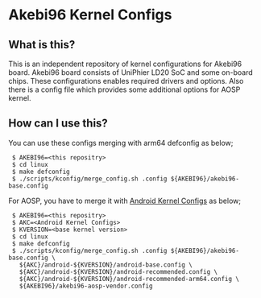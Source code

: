 # Akebi96 Kernel Configs

## What is this?

This is an independent repository of kernel configurations for Akebi96 board.
Akebi96 board consists of UniPhier LD20 SoC and some on-board chips. These
configurations enables required drivers and options. Also there is a config
file which provides some additional options for AOSP kernel.

## How can I use this?

You can use these configs merging with arm64 defconfig as below;

```
 $ AKEBI96=<this repositry>
 $ cd linux
 $ make defconfig
 $ ./scripts/kconfig/merge_config.sh .config ${AKEBI96}/akebi96-base.config
```

For AOSP, you have to merge it with [Android Kernel Configs](https://android.googlesource.com/kernel/configs) as below;

```
 $ AKEBI96=<this repositry>
 $ AKC=<Android Kernel Configs>
 $ KVERSION=<base kernel version>
 $ cd linux
 $ make defconfig
 $ ./scripts/kconfig/merge_config.sh .config ${AKEBI96}/akebi96-base.config \
   ${AKC}/android-${KVERSION}/android-base.config \
   ${AKC}/android-${KVERSION}/android-recommended.config \
   ${AKC}/android-${KVERSION}/android-recommended-arm64.config \
   ${AKEBI96}/akebi96-aosp-vendor.config
```


